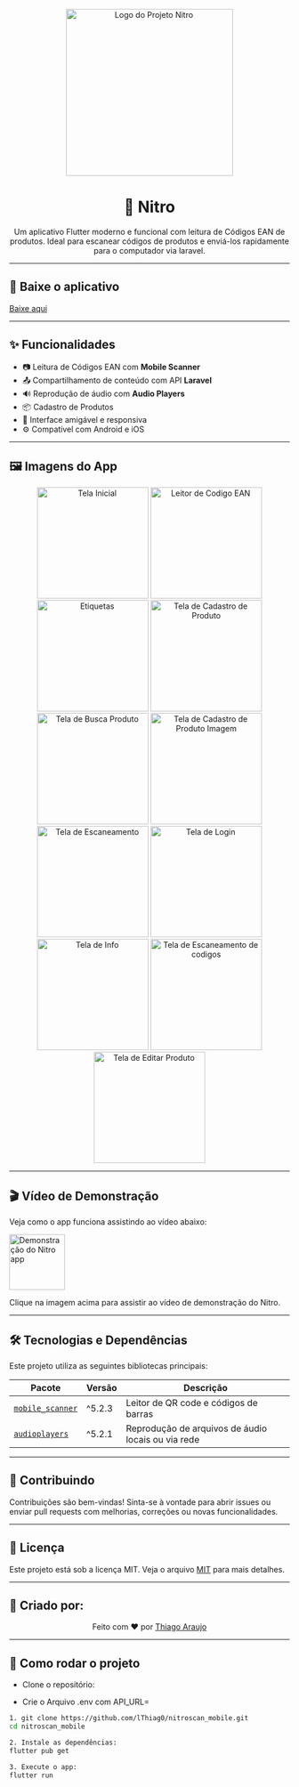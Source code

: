 <p align="center">
  <img src="/assets/image/Nitro.png" alt="Logo do Projeto Nitro" width="300"/>
</p>

<h1 align="center">📱 Nitro</h1>

<p align="center">
  Um aplicativo Flutter moderno e funcional com leitura de Códigos EAN de produtos. Ideal para escanear códigos de produtos e enviá-los rapidamente para o computador via laravel.
</p>

---

## 📱 Baixe o aplicativo

<a href="/">Baixe aqui</a>

---

## ✨ Funcionalidades

- 📷 Leitura de Códigos EAN com **Mobile Scanner**
- 📤 Compartilhamento de conteúdo com API **Laravel**
- 🔊 Reprodução de áudio com **Audio Players**
- 📦 Cadastro de Produtos
- 🧭 Interface amigável e responsiva
- ⚙️ Compatível com Android e iOS

---

## 🖼️ Imagens do App

<p align="center">
  <img src="assets/screenshots/Home.jpeg" alt="Tela Inicial" width="200"/>
  <img src="assets/screenshots/escanenadoProdutos.jpeg" alt="Leitor de Codigo EAN" width="200"/>
  <img src="assets/screenshots/cadastraproduto.jpeg" alt="Etiquetas" width="200"/>
  <img src="assets/screenshots/cadastroP.jpeg" alt="Tela de Cadastro de Produto" width="200"/>
  <img src="assets/screenshots/buscaproduto.jpeg" alt="Tela de Busca Produto" width="200"/>
  <img src="assets/screenshots/cadastroImg.jpeg" alt="Tela de Cadastro de Produto Imagem" width="200"/>
  <img src="assets/screenshots/produtoEscaneado.jpeg" alt="Tela de Escaneamento" width="200"/>
  <img src="assets/screenshots/login.jpeg" alt="Tela de Login" width="200"/>
  <img src="assets/screenshots/info.jpeg" alt="Tela de Info" width="200"/>
  <img src="assets/screenshots/produtos.jpeg" alt="Tela de Escaneamento de codigos" width="200"/>
  <img src="assets/screenshots/editarProduto.jpeg" alt="Tela de Editar Produto" width="200"/>
  <br/>
</p>

---

## 🎬 Vídeo de Demonstração

Veja como o app funciona assistindo ao vídeo abaixo:

<a href="\" target="_blank">
  <img src="assets/screenshots/Home.jpeg" alt="Demonstração do Nitro app" width="100"/>
</a>

Clique na imagem acima para assistir ao vídeo de demonstração do Nitro.

---

## 🛠️ Tecnologias e Dependências

Este projeto utiliza as seguintes bibliotecas principais:

| Pacote | Versão | Descrição |
|--------|--------|-----------
| [`mobile_scanner`](https://pub.dev/packages/mobile_scanner) | ^5.2.3 | Leitor de QR code e códigos de barras |
| [`audioplayers`](https://pub.dev/packages/audioplayers) | ^5.2.1 | Reprodução de arquivos de áudio locais ou via rede |

---

## 🤝 Contribuindo
Contribuições são bem-vindas! Sinta-se à vontade para abrir issues ou enviar pull requests com melhorias, correções ou novas funcionalidades.

---

## 📄 Licença
Este projeto está sob a licença MIT. Veja o arquivo [MIT](./LICENSE) para mais detalhes.

---

## 🦸 Criado por:
<p align="center"> Feito com ❤️ por <a href="https://www.linkedin.com/in/thiago-araujo-furtado/">Thiago Araujo</a> </p>

---

## 🚀 Como rodar o projeto

- Clone o repositório:

- Crie o Arquivo .env com API_URL=

```bash
1. git clone https://github.com/lThiag0/nitroscan_mobile.git
cd nitroscan_mobile

2. Instale as dependências:
flutter pub get

3. Execute o app:
flutter run
